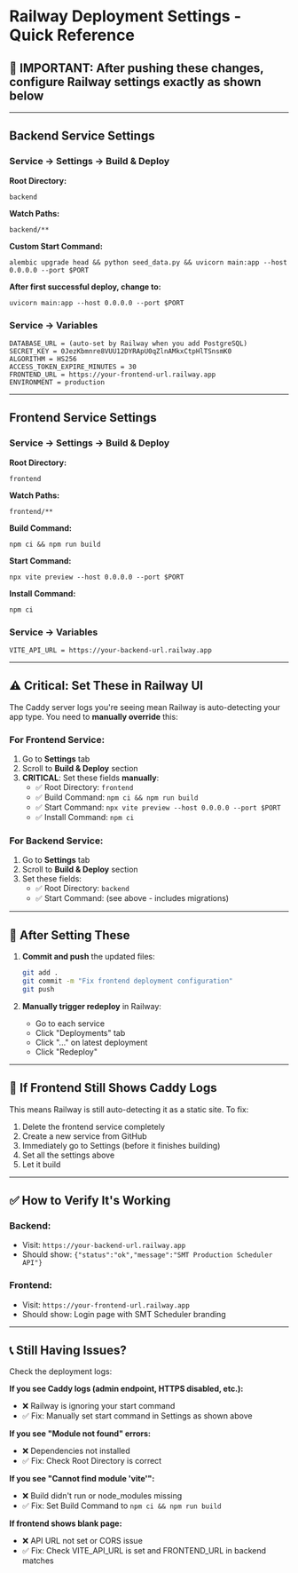 # Railway Deployment Settings - Quick Reference

## 🔴 IMPORTANT: After pushing these changes, configure Railway settings exactly as shown below

---

## Backend Service Settings

### Service → Settings → Build & Deploy

**Root Directory:**
```
backend
```

**Watch Paths:**
```
backend/**
```

**Custom Start Command:**
```
alembic upgrade head && python seed_data.py && uvicorn main:app --host 0.0.0.0 --port $PORT
```

**After first successful deploy, change to:**
```
uvicorn main:app --host 0.0.0.0 --port $PORT
```

### Service → Variables

```
DATABASE_URL = (auto-set by Railway when you add PostgreSQL)
SECRET_KEY = 0JezKbmnre8VUU12DYRApU0qZlnAMkxCtpHlTSnsmK0
ALGORITHM = HS256
ACCESS_TOKEN_EXPIRE_MINUTES = 30
FRONTEND_URL = https://your-frontend-url.railway.app
ENVIRONMENT = production
```

---

## Frontend Service Settings

### Service → Settings → Build & Deploy

**Root Directory:**
```
frontend
```

**Watch Paths:**
```
frontend/**
```

**Build Command:**
```
npm ci && npm run build
```

**Start Command:**
```
npx vite preview --host 0.0.0.0 --port $PORT
```

**Install Command:**
```
npm ci
```

### Service → Variables

```
VITE_API_URL = https://your-backend-url.railway.app
```

---

## ⚠️ Critical: Set These in Railway UI

The Caddy server logs you're seeing mean Railway is auto-detecting your app type. You need to **manually override** this:

### For Frontend Service:

1. Go to **Settings** tab
2. Scroll to **Build & Deploy** section
3. **CRITICAL**: Set these fields **manually**:
   - ✅ Root Directory: `frontend`
   - ✅ Build Command: `npm ci && npm run build`
   - ✅ Start Command: `npx vite preview --host 0.0.0.0 --port $PORT`
   - ✅ Install Command: `npm ci`

### For Backend Service:

1. Go to **Settings** tab
2. Scroll to **Build & Deploy** section
3. Set these fields:
   - ✅ Root Directory: `backend`
   - ✅ Start Command: (see above - includes migrations)

---

## 🔄 After Setting These

1. **Commit and push** the updated files:
   ```bash
   git add .
   git commit -m "Fix frontend deployment configuration"
   git push
   ```

2. **Manually trigger redeploy** in Railway:
   - Go to each service
   - Click "Deployments" tab
   - Click "..." on latest deployment
   - Click "Redeploy"

---

## 🐛 If Frontend Still Shows Caddy Logs

This means Railway is still auto-detecting it as a static site. To fix:

1. Delete the frontend service completely
2. Create a new service from GitHub
3. Immediately go to Settings (before it finishes building)
4. Set all the settings above
5. Let it build

---

## ✅ How to Verify It's Working

### Backend:
- Visit: `https://your-backend-url.railway.app`
- Should show: `{"status":"ok","message":"SMT Production Scheduler API"}`

### Frontend:
- Visit: `https://your-frontend-url.railway.app`
- Should show: Login page with SMT Scheduler branding

---

## 📞 Still Having Issues?

Check the deployment logs:

**If you see Caddy logs (admin endpoint, HTTPS disabled, etc.):**
- ❌ Railway is ignoring your start command
- ✅ Fix: Manually set start command in Settings as shown above

**If you see "Module not found" errors:**
- ❌ Dependencies not installed
- ✅ Fix: Check Root Directory is correct

**If you see "Cannot find module 'vite'":**
- ❌ Build didn't run or node_modules missing
- ✅ Fix: Set Build Command to `npm ci && npm run build`

**If frontend shows blank page:**
- ❌ API URL not set or CORS issue
- ✅ Fix: Check VITE_API_URL is set and FRONTEND_URL in backend matches

